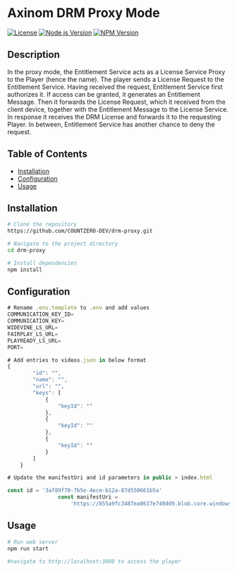 # Axinom DRM Proxy Mode

[![License](https://img.shields.io/badge/license-MIT-blue.svg)](LICENSE)
[![Node.js Version](https://img.shields.io/badge/node-%3E%3D%2012-brightgreen.svg)](https://nodejs.org/)
[![NPM Version](https://img.shields.io/npm/v/npm.svg)](https://www.npmjs.com/)

## Description

In the proxy mode, the Entitlement Service acts as a License Service Proxy to the Player (hence the name). The player sends a License Request to the Entitlement Service. Having received the request, Entitlement Service first authorizes it. If access can be granted, it generates an Entitlement Message. Then it forwards the License Request, which it received from the client device, together with the Entitlement Message to the License Service. In response it receives the DRM License and forwards it to the requesting Player. In between, Entitlement Service has another chance to deny the request.

## Table of Contents

- [Installation](#installation)
- [Configuration](#configuration)
- [Usage](#usage)

## Installation

```bash
# Clone the repository
https://github.com/COUNTZERO-DEV/drm-proxy.git

# Navigate to the project directory
cd drm-proxy

# Install dependencies
npm install
```

## Configuration

```javascript
# Rename .env.template to .env and add values
COMMUNICATION_KEY_ID=
COMMUNICATION_KEY=
WIDEVINE_LS_URL=
FAIRPLAY_LS_URL=
PLAYREADY_LS_URL=
PORT=

# Add entries to videos.json in below format
{
		"id": "",
		"name": "",
		"url": "",
		"keys": [
			{
				"keyId": ""
			},
			{
				"keyId": ""
			},
			{
				"keyId": ""
			}
		]
	}

# Update the manifestUri and id parameters in public > index.html

const id = '3af89f70-7b5e-4ece-b12a-87d550661b5a'
				const manifestUri =
					'https://855a9fc3487ea8637e749dd9.blob.core.windows.net/video-output/6AF6FsgTSeyjQqQdoBp2pt/dash/manifest.mpd'
```

## Usage

```bash
# Run web server
npm run start

#navigate to http://localhost:3000 to access the player
```
